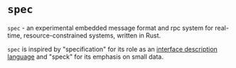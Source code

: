 # `spec`

`spec` - an experimental embedded message format and rpc system for real-time, resource-constrained systems, written in Rust.

`spec` is inspired by "specification" for its role as an [interface description language](https://en.wikipedia.org/wiki/Interface_description_language) and "speck" for its emphasis on small data.
